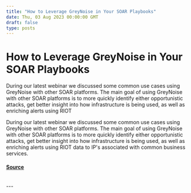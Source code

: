```yaml
---
title: "How to Leverage GreyNoise in Your SOAR Playbooks"
date: Thu, 03 Aug 2023 00:00:00 GMT
draft: false
type: posts
---
```

# How to Leverage GreyNoise in Your SOAR Playbooks





During our latest webinar we discussed some common use cases using GreyNoise with other SOAR platforms. The main goal of using GreyNoise with other SOAR platforms is to more quickly identify either opportunistic attacks, get better insight into how infrastructure is being used, as well as enriching alerts using RIOT

During our latest webinar we discussed some common use cases using GreyNoise with other SOAR platforms. The main goal of using GreyNoise with other SOAR platforms is to more quickly identify either opportunistic attacks, get better insight into how infrastructure is being used, as well as enriching alerts using RIOT data to IP's associated with common business services.

#### [Source](https://www.greynoise.io/blog/how-to-leverage-greynoise-in-your-soar-playbooks-)

<br/>
---

